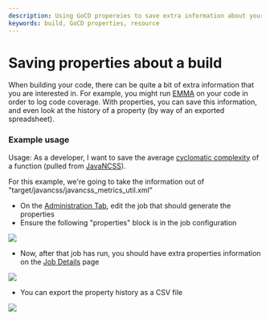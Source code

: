 ```yaml
---
description: Using GoCD propereies to save extra information about your build.
keywords: build, GoCD properties, resource
---
```


# Saving properties about a build

When building your code, there can be quite a bit of extra information that you are interested in. For example, you might run [EMMA](http://emma.sourceforge.net/) on your code in order to log code coverage. With properties, you can save this information, and even look at the history of a property (by way of an exported spreadsheet).

### Example usage

Usage: As a developer, I want to save the average [cyclomatic complexity](http://en.wikipedia.org/wiki/Cyclomatic_complexity) of a function (pulled from [JavaNCSS](http://www.kclee.de/clemens/java/javancss/)).

For this example, we're going to take the information out of "target/javancss/javancss\_metrics\_util.xml"

-   On the [Administration Tab](../navigation/administration_page.md), edit the job that should generate the properties
-   Ensure the following "properties" block is in the job configuration

![](../../images/2_properties_config.png)

-   Now, after that job has run, you should have extra properties information on the [Job Details](../navigation/job_details_page.md) page

![](../../images/3_view_property.png)

-   You can export the property history as a CSV file

![](../../images/4_export_property.png)
